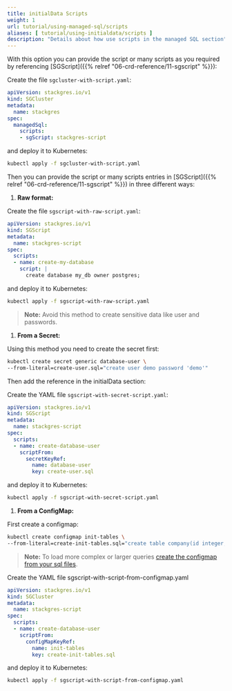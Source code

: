 ```yaml
---
title: initialData Scripts
weight: 1
url: tutorial/using-managed-sql/scripts
aliases: [ tutorial/using-initialdata/scripts ]
description: "Details about how use scripts in the managed SQL section"
---
```


With this option you can provide the script or many scripts as you required by referencing
 [SGScript]({{% relref "06-crd-reference/11-sgscript" %}}):

Create the file `sgcluster-with-script.yaml`:

```yaml
apiVersion: stackgres.io/v1
kind: SGCluster
metadata:
  name: stackgres
spec:
  managedSql:
    scripts:
    - sgScript: stackgres-script
```

and deploy it to Kubernetes:

```bash
kubectl apply -f sgcluster-with-script.yaml
```

Then you can provide the script or many scripts entries in [SGScript]({{% relref "06-crd-reference/11-sgscript" %}}) in three different ways:

1. **Raw format:**

Create the file `sgscript-with-raw-script.yaml`:

```yaml
apiVersion: stackgres.io/v1
kind: SGScript
metadata:
  name: stackgres-script
spec:
  scripts:
  - name: create-my-database
    script: |
      create database my_db owner postgres;
```

and deploy it to Kubernetes:

```bash
kubectl apply -f sgscript-with-raw-script.yaml
```

> **Note:** Avoid this method to create sensitive data like user and passwords.

1. **From a Secret:**

Using this method you need to create the secret first:

```bash
kubectl create secret generic database-user \
--from-literal=create-user.sql="create user demo password 'demo'"
```

Then add the reference in the initialData section:

Create the YAML file `sgscript-with-secret-script.yaml`:

```yaml
apiVersion: stackgres.io/v1
kind: SGScript
metadata:
  name: stackgres-script
spec:
  scripts:
  - name: create-database-user
    scriptFrom:
      secretKeyRef:
        name: database-user
        key: create-user.sql
```

and deploy it to Kubernetes:

```bash
kubectl apply -f sgscript-with-secret-script.yaml
```

1. **From a ConfigMap:**

First create a configmap:

```bash
kubectl create configmap init-tables \
--from-literal=create-init-tables.sql="create table company(id integer, name char(50));"
```

> **Note:** To load more complex or larger queries [create the configmap from your sql files](https://kubernetes.io/docs/tasks/configure-pod-container/configure-pod-configmap/#create-configmaps-from-files).

Create the YAML file sgscript-with-script-from-configmap.yaml

```yaml
apiVersion: stackgres.io/v1
kind: SGCluster
metadata:
  name: stackgres-script
spec:
  scripts:
  - name: create-database-user
    scriptFrom:
      configMapKeyRef:
        name: init-tables
        key: create-init-tables.sql
```

and deploy it to Kubernetes:

```bash
kubectl apply -f sgscript-with-script-from-configmap.yaml
```
